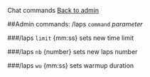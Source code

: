 ﻿Chat commands
[Back to admin](#admin_chat.md)

##Admin commands: /laps `command` _parameter_

###/laps `limit` {mm:ss}
sets new time limit

###/laps `nb` {number}
sets new laps number

###/laps `wu` {mm:ss}
sets warmup duration
